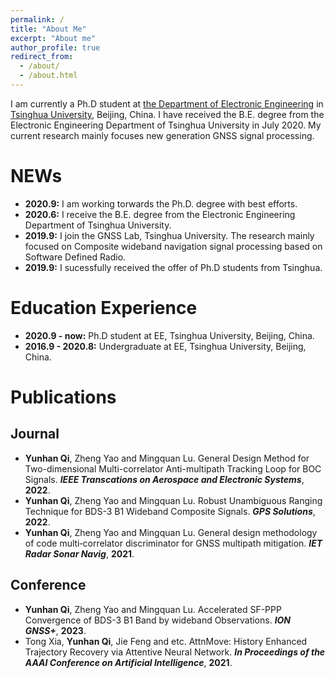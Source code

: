 ```yaml
---
permalink: /
title: "About Me"
excerpt: "About me"
author_profile: true
redirect_from: 
  - /about/
  - /about.html
---
```


I am currently a Ph.D student at [the Department of Electronic Engineering](https://www.tsinghua.edu.cn/publish/eeen/index.html) in [Tsinghua University](https://www.tsinghua.edu.cn/publish/thu2018en/index.html), Beijing, China. I have received the B.E. degree from the Electronic Engineering Department of Tsinghua University in July 2020. My current research mainly focuses new generation GNSS signal processing.


NEWs
======

* **2020.9:** I am working torwards the Ph.D. degree with best efforts.
* **2020.6:** I receive the B.E. degree from the Electronic Engineering Department of Tsinghua University.
* **2019.9:** I join the GNSS Lab, Tsinghua University. The research mainly focused on Composite wideband navigation signal processing based on Software Defined Radio.
* **2019.9:** I sucessfully received the offer of Ph.D students from Tsinghua.

Education Experience
======
* **2020.9 - now:** Ph.D student at EE, Tsinghua University, Beijing, China.
* **2016.9 - 2020.8:** Undergraduate at EE, Tsinghua University, Beijing, China.

Publications
======
Journal
--------
* **Yunhan Qi**, Zheng Yao and Mingquan Lu. General Design Method for Two-dimensional Multi-correlator Anti-multipath Tracking Loop for BOC Signals. ***IEEE Transcations on Aerospace and Electronic Systems***, **2022**.
* **Yunhan Qi**, Zheng Yao and Mingquan Lu. Robust Unambiguous Ranging Technique for BDS-3 B1 Wideband Composite Signals. ***GPS Solutions***, **2022**.
* **Yunhan Qi**, Zheng Yao and Mingquan Lu. General design methodology of code multi‐correlator discriminator for GNSS multipath mitigation. ***IET Radar Sonar Navig***, **2021**.

Conference
--------
* **Yunhan Qi**, Zheng Yao and Mingquan Lu. Accelerated SF-PPP Convergence of BDS-3 B1 Band by wideband Observations. ***ION GNSS+***, **2023**.
* Tong Xia, **Yunhan Qi**, Jie Feng and etc. AttnMove: History Enhanced Trajectory Recovery via Attentive Neural Network. ***In Proceedings of the AAAI Conference on Artificial Intelligence***, **2021**.
